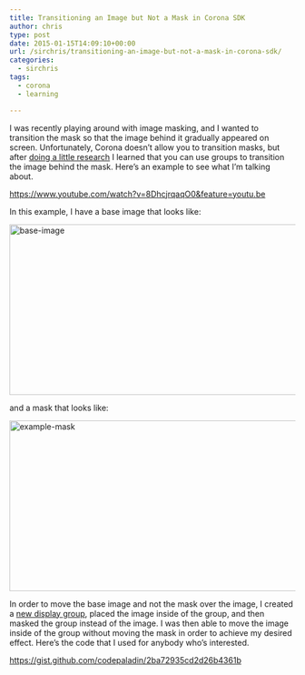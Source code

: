 ```yaml
---
title: Transitioning an Image but Not a Mask in Corona SDK
author: chris
type: post
date: 2015-01-15T14:09:10+00:00
url: /sirchris/transitioning-an-image-but-not-a-mask-in-corona-sdk/
categories:
  - sirchris
tags:
  - corona
  - learning

---
```

I was recently playing around with image masking, and I wanted to transition the mask so that the image behind it gradually appeared on screen. Unfortunately, Corona doesn&#8217;t allow you to transition masks, but after [doing a little research][1] I learned that you can use groups to transition the image behind the mask. Here&#8217;s an example to see what I&#8217;m talking about.
<!--more-->

https://www.youtube.com/watch?v=8DhcjrqaqO0&feature=youtu.be

In this example, I have a base image that looks like:

<div class="inlineimg">
  <img src="/wp-content/uploads/2015/01/base-image-3.png" alt="base-image" width="600" height="300" class="alignnone size-full wp-image-1629" />
</div>

and a mask that looks like:

<div class="inlineimg">
  <img src="/wp-content/uploads/2015/01/example-mask-3.png" alt="example-mask" width="600" height="300" class="alignnone size-full wp-image-1630" />
</div>

In order to move the base image and not the mask over the image, I created a [new display group][2], placed the image inside of the group, and then masked the group instead of the image. I was then able to move the image inside of the group without moving the mask in order to achieve my desired effect. Here&#8217;s the code that I used for anybody who&#8217;s interested.

https://gist.github.com/codepaladin/2ba72935cd2d26b4361b

 [1]: http://forums.coronalabs.com/topic/34774-moving-image-but-not-mask/
 [2]: http://docs.coronalabs.com/api/library/display/newGroup.html